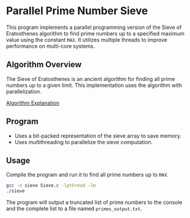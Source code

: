 # Parallel Prime Number Sieve

This program implements a parallel programming version of the Sieve of Eratosthenes algorithm to find prime numbers up to a specified maximum value using the constant `MAX`. It utilizes multiple threads to improve performance on multi-core systems.

## Algorithm Overview

The Sieve of Eratosthenes is an ancient algorithm for finding all prime numbers up to a given limit. This implementation uses the algorithm with parallelization.

[Algorithm Explanation](https://en.wikipedia.org/wiki/Sieve_of_Eratosthenes)

## Program

- Uses a bit-packed representation of the sieve array to save memory.
- Uses multithreading to parallelize the sieve computation.

## Usage

Compile the program and run it to find all prime numbers up to `MAX`.

```bash
gcc -o sieve Sieve.c -lpthread -lm
./sieve
```

The program will output a truncated list of prime numbers to the console and the complete list to a file named `primes_output.txt`.
